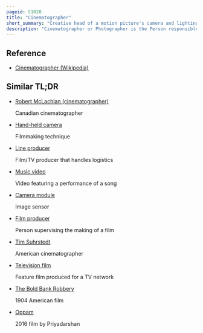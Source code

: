 ```yaml
---
pageid: 51028
title: "Cinematographer"
short_summary: "Creative head of a motion picture's camera and lighting decisions"
description: "Cinematographer or Photographer is the Person responsible for the Recording of a Film Television Production Music Video or other live-action Video. The Cinematographer is the Leader of the Camera Crews and lighting Crews working on such Projects. They would normally be responsible for making artistic and technical Decisions related to the Image and for selecting the Camera, Film Stock, Lenses, Filters, etc. The Study and Practice of this Field is referred to as Cinematography."
---
```


## Reference

- [Cinematographer (Wikipedia)](https://en.wikipedia.org/?curid=51028)

## Similar TL;DR

- [Robert McLachlan (cinematographer)](/tldr/en/robert-mclachlan-cinematographer)

  Canadian cinematographer

- [Hand-held camera](/tldr/en/hand-held-camera)

  Filmmaking technique

- [Line producer](/tldr/en/line-producer)

  Film/TV producer that handles logistics

- [Music video](/tldr/en/music-video)

  Video featuring a performance of a song

- [Camera module](/tldr/en/camera-module)

  Image sensor

- [Film producer](/tldr/en/film-producer)

  Person supervising the making of a film

- [Tim Suhrstedt](/tldr/en/tim-suhrstedt)

  American cinematographer

- [Television film](/tldr/en/television-film)

  Feature film produced for a TV network

- [The Bold Bank Robbery](/tldr/en/the-bold-bank-robbery)

  1904 American film

- [Oppam](/tldr/en/oppam)

  2016 film by Priyadarshan
